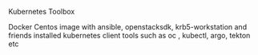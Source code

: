 Kubernetes Toolbox
 
 Docker Centos image with ansible, openstacksdk, krb5-workstation and friends installed
 kubernetes client tools such as oc , kubectl, argo, tekton etc